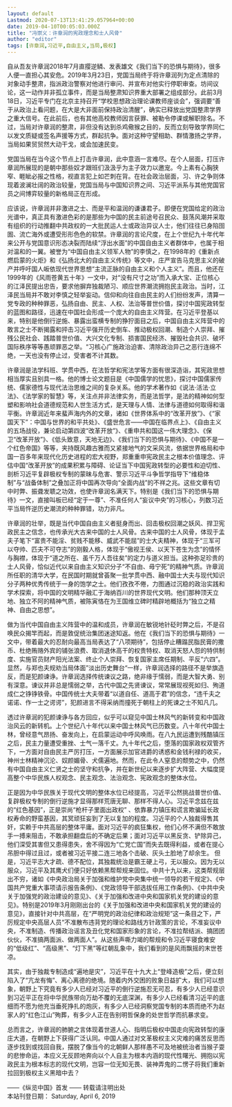 ```yaml
---
layout: default
Lastmod: 2020-07-13T13:41:29.057964+00:00
date: 2019-04-10T00:05:03.000Z
title: "冯崇义：许章润的宪政理念和士人风骨"
author: "editor"
tags: [许章润,习近平,自由主义,当局,极权]
---
```


自从吾友许章润2018年7月直撄逆鳞、发表雄文《我们当下的恐惧与期待》，很多人便一直担心其安危。2019年3月23日，党国当局终于将许章润列为定点清除的对象动手整肃，指派政治警察对他进行审问、并宣布对他实行停职审查。坊间议论，这一动作并非孤立事件，而是当局整肃知识界重大部署之组成部分。此前3月18日，习近平专门在北京主持召开“学校思想政治理论课教师座谈会”，强调要“善于从政治上看问题，在大是大非面前保持政治清醒”，确实已释放出党国整肃学界之重大信号。在此前后，也有其他高校教师因言获罪、被勒令停课或解职除名。不过，当局对许章润的整肃，非但没有达到杀鸡儆猴之目的，反而立刻导致学界同仁以发文质疑或签名声援等方式，群起抗争。面对这种守望相助、群情激扬之学界，当局如果贸贸然大动干戈，或会加速民变。

党国当局在当今这个节点上打击许章润，此中意涵一言难尽。在个人层面，打压许章润所展现的是朝中那些奴才跟班们汲汲乎为主子效力以邀宠。今上素有心胸狭窄、睚眦必报之性格，视直言犯上如芒刺在背。在社会政治层面，习、许之争则体现着波澜壮阔的政治较量，党国当局与中国知识界之间、习近平派系与其他党国官员之间博弈较量的新格局正在形成。

应该说，许章润并非激进之士、而是平和温润的谦谦君子。即便在党国给定的政治光谱中，真正具有激进色彩的是那些为中国的民主前途号召民众、鼓荡风潮并采取有组织的行动推翻中共政权的一大批民运人士或政治异议人士，他们往往已身陷囹圄、流亡海外或遭受形形色色的软禁。许章润的言论尺度，在上个世纪九十年代年来公开与党国意识形态决裂而陆续“浮出水面”的中国自由主义者群体中，也属于相对温和的一翼。被誉为“中国自由主义领军人物”的李慎之，在1998年的《重新点燃启蒙的火炬》和《弘扬北大的自由主义传统》等文中，庄严宣告马克思主义的破产并呼吁国人皈依现代世界思想“主流正脉的自由主义和个人主义”。而且，他还在1999年的《风雨苍黄五十年》一文中，对“没有尺寸之功”而入承大宝、正位核心的江泽民提出忠告，要求他摒弃独裁陋习、顺应世界潮流拥抱民主政治。当时，江泽民当局并不敢对李慎之轻举妄动。信仰和向往自由民主的人们纷纷发声，清算一党专政的种种罪恶，弘扬自由、民主、人权、法治等普世价值，探讨中国宪政转型的蓝图和路径，迅速在中国社会形成一个庞大的自由主义阵营。在习近平登基以来，特别是他倒行逆施、暴露出蛮横专制的狰狞面目之后，中国自由主义阵营中的敢言之士不断揭露和抨击习近平强开历史倒车、推动极权回潮、制造个人崇拜、摧残公民社会、践踏普世价值、大兴文化专制、损害国民经济、摧毁社会共识、破坏国际秩序等等愚顽罪恶之举。“习核心广施政治迫害、清除政治异己之恶行连绵不绝，一天也没有停止过，受害者不计其数。

许章润是法学科班、学贯中西，在法哲学和宪法学等方面有很深造诣，其宪政思想相当厚实且别具一格。他的博士论文题目是《中国儒学的忧思》，探讨中国儒家传统、儒家德性与现代法治思维之间的复杂关系。他的学术著作如《说法·活法·立法》、《法学家的智慧》等，关注点并非法律实务，而是法哲学，是法的精神如何型塑和影响社会道德规范和人世生活方式，是天理与人情、法律与道德如何取得和谐平衡。许章润近年来蜚声海内外的文章，诸如《世界体系中的“改革开放”》、《“家国天下”：中国与世界的和平共处》、《盛世危言——中国在临界点上》、《自由主义的五场战役，兼论启动第四波“改革开放”》、《重申共和国这一伟大理念》、《保卫“改革开放”》、《低头致意，天地无边》、《我们当下的恐惧与期待》、《中国不是一个红色帝国》等等，夹持既风趣古雅而又紧接地气的文采风流，依据世界格局和中国一百多年来现代化历史进程的宏大视野，郑重重申宪政民主之根本价值理念、评估中国“改革开放”的成果积累与障碍、论证当下中国宪政转型的必要性和迫切性、剖析习近平复辟极权专制的蒙昧与危害、警示习近平斗争哲学指导下“维稳体制”与“战备体制”之叠加正将中国再次导向“全面内战”的不祥之兆。这些文章有切中时弊、振聋发聩之功效，也使许章润名满天下。特别是《我们当下的恐惧与期待》一文，直接叫板已经“定于一尊”、不准任何人“妄议中央”的习核心，列数习近平当局忤逆历史潮流的种种罪错，功力非凡。

许章润的壮举，既是当代中国自由主义者挺身而出、回击极权回潮之妖风、捍卫宪政民主之信念，也传承光大古来中国的士人风骨。古来中国的士人风骨，体现于孟夫子笔下“富贵不能淫、贫贱不能移、威武不能屈”的士大夫精神，体现于“三军可以夺帅、匹夫不可夺志”的刚毅人格，体现于“傲视王侯、以天下苍生为念”的情怀与胸襟，体现于“道之所在、虽千万人吾往矣”的定力与道义担当。这种弥足珍贵的士人风骨，恰似近代以来自由主义知识分子“不自由、毋宁死”的精神气质。许章润所任职的清华大学，在民国时期就曾荟聚一批学贯中西、融中国士大夫与现代知识分子两种优秀传统于一身的饱学之士。他们孜孜不倦，力图通过沉稳的政治实践和学术探索，将中国的文明精华融汇于海纳百川的世界现代文明。他们那种顶天立地、独立不阿的精神气质，被陈寅恪在为王国维立碑时精辟地概括为“独立之精神、自由之思想”。

做为当代中国自由主义阵营中的温和成员，许章润在敏锐地针砭时弊之后，不是召唤民众揭竿而起，而是敦促统治集团迷途知返。他在《我们当下的恐惧与期待》一文中，带着最大的忍耐向最高当局表达了“八项期待”，包括停止糟蹋民脂民膏的撒币、杜绝贿赂外宾的铺张浪费、取消退休高干的权贵特权、取消天怒人怨的特供制度、实施官员财产阳光法案、终止个人崇拜、恢复国家主席任期制、平反“六四”。显然，与郑也夫规劝当局体面”淡出历史舞台“一样，许章润选择的路径不是举旗造反，而是犯颜谏诤。许章润选择传统谏议之路，绝非缘于懦弱，而是大智大勇、别有深意。谏议并非总是懦弱之举，古代中国之先贤谏议，常常展现视死如归、殉道成仁之铮铮铁骨。中国传统士大夫带着“以道自任、道高于君”的信念，“违千夫之诺诺、作一士之谔谔”，犯颜进言不得采纳而撞死于朝柱上的死谏之士不知凡几。

透过许章润的犯颜谏诤与各方回应，似乎可以窥见中国士林风气的新转变和中国政治风云的新转机。上个世纪八十年代以来中国士林风气已历数变。八十年代中国士林，曾经意气昂扬、奋发向上，在启蒙运动中呼风唤雨。在八九民运遭到残酷镇压之后，民主力量遭受重挫、士气一落千丈。九十年代之后，堕落的国家政权双管齐下，一方面对自由民主严厉打压，一方面展示加官进爵的诱惑和金钱利禄的收买，神州士林精神沉沦、奴颜媚骨、犬儒遍地。然而，在此令人窒息的颓势之中，仍然有中国自由主义仁贤之士的坚守和抗争，并在新世纪以来逐步扩大阵营、大幅度提高整个中华民族人权观念、民主观念、法治观念、宪政观念的整体水位。

正是因为中华民族关于现代文明的整体水位已经提高，习近平公然挑战普世价值、复辟极权专制的倒行逆施才显得那样荒唐无聊、那样不得人心。习近平念兹在兹的“红色基因”，正是崇尚“枪杆子里面出政权” 、依靠暴力镇压和谎言欺骗延长政权寿命的野蛮基因，其冥顽狂妄到了无以复加的程度。习近平的个人独裁得售其奸，实赖于中共高层的整体平庸。面对习近平的疯狂集权，他们心怀不满但不敢放手一搏来阻击，不敢承担翻盘后的不确定后果；面对习近平以黑反贪、铲除异己，他们深受其害但又患得患失，舍不得因为“亡党亡国”而失去既得利益，或者在提心吊胆中得过且过，或者被习近平接二连三地各个击破、灰头土脸地了却余生。 但是，习近平志大才疏、德不配位，其独裁统治是霸王硬上弓，无以服众。因为无以服众，习近平及其鹰犬们便只好依赖黑帮帮规来固位。中共十九以来，这类帮规层出不穷，诸如《中央政治局关于加强和维护党中央集中统一领导的若干规定》、《中国共产党重大事项请示报告条例》、《党政领导干部选拔任用工作条例》、《中共中央关于加强党的政治建设的意见》、《关于加强和改进中央和国家机关党的建设的意见》。特别是2019年3月刚刚出台的《关于加强和改进中央和国家机关党的建设的意见》，直接针对中共高层，在“严明党的政治纪律和政治规矩”这一条目之下，严厉规定中央高层人员“不准散布违背党的理论和路线方针政策的言论，不准妄议中央，不准制造、传播政治谣言及丑化党和国家形象的言论，不准拉帮结派、搞团团伙伙，不准搞两面派、做两面人”。从这些声嘶力竭的帮规和令习近平寝食难安的“低级红”、“高级黑”、“灯下黑”等红朝乱象中，我们看到的是风雨飘摇的末世苍凉。

其实，由于独裁专制造成“遍地是灾”，习近平在十九大上“登峰造极”之后，便立刻陷入了“亢龙有悔”、离心离德的绝境。随着内外交困的败象日益扩大，我们可以想象，朝野上下究竟有多少人已经对习近平的倒行逆施忍无可忍，有多少人已经意识到习近平正在将中华民族带向万劫不覆的无底深渊，有多少人已经看清习近平的底细而不愿为他充当垂死挣扎的炮灰，有多少人已经洞察党国专制的本质而绝不为赵家人的“红色江山”殉葬，有多少人正在告别明哲保身的处世哲学而抗暴求变。

总而言之，许章润的肺腑之言体现着世道人心、指明后极权中国走向宪政转型的康庄大道，在朝野上下获得广泛认同。中国人通过对文革极权主义灾难的痛苦反思而逐步找到或找回自我，摆脱了像当今的北朝鲜人那样愚不可及地被统治者当猴子耍的悲惨命运，本应义无反顾地奔向以个人自主为根本内涵的现代性曙光、拥抱以宪政民主为根本标志的现代文明，岂容一位无知无畏、装神弄鬼的二愣子将我们重新拉回到极权主义黑暗中去？

——《纵览中国》首发 —— 转载请注明出处  
本站刊登日期： Saturday, April 6, 2019

